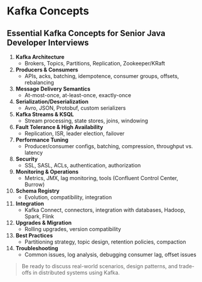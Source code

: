 # Kafka Concepts

## Essential Kafka Concepts for Senior Java Developer Interviews

1. **Kafka Architecture**
   - Brokers, Topics, Partitions, Replication, Zookeeper/KRaft
2. **Producers & Consumers**
   - APIs, acks, batching, idempotence, consumer groups, offsets, rebalancing
3. **Message Delivery Semantics**
   - At-most-once, at-least-once, exactly-once
4. **Serialization/Deserialization**
   - Avro, JSON, Protobuf, custom serializers
5. **Kafka Streams & KSQL**
   - Stream processing, state stores, joins, windowing
6. **Fault Tolerance & High Availability**
   - Replication, ISR, leader election, failover
7. **Performance Tuning**
   - Producer/consumer configs, batching, compression, throughput vs. latency
8. **Security**
   - SSL, SASL, ACLs, authentication, authorization
9. **Monitoring & Operations**
   - Metrics, JMX, lag monitoring, tools (Confluent Control Center, Burrow)
10. **Schema Registry**
    - Evolution, compatibility, integration
11. **Integration**
    - Kafka Connect, connectors, integration with databases, Hadoop, Spark, Flink
12. **Upgrades & Migration**
    - Rolling upgrades, version compatibility
13. **Best Practices**
    - Partitioning strategy, topic design, retention policies, compaction
14. **Troubleshooting**
    - Common issues, log analysis, debugging consumer lag, offset issues

> Be ready to discuss real-world scenarios, design patterns, and trade-offs in distributed systems using Kafka.
